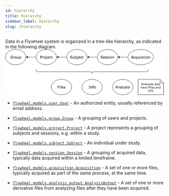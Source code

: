 ```yaml
---
id: hierarchy
title: Hierarchy
sidebar_label: Hierarchy
slug: /hierarchy
---
```

Data in a Flywheel system is organized in a tree-like hierarchy, as indicated in the following diagram.
![data-model.png](../static/img/data-model.png)


-   [`flywheel.models.user.User`](flywheel.models.html#flywheel.models.user.User "flywheel.models.user.User") - An authorized entity, usually referenced by email address.

-   [`flywheel.models.group.Group`](flywheel.models.html#flywheel.models.group.Group "flywheel.models.group.Group") - A grouping of users and projects.

-   [`flywheel.models.project.Project`](flywheel.models.html#flywheel.models.project.Project "flywheel.models.project.Project") - A project represents a grouping of subjects and sessions, e.g. within a study.

-   [`flywheel.models.subject.Subject`](flywheel.models.html#flywheel.models.subject.Subject "flywheel.models.subject.Subject") - An individual under study.

-   [`flywheel.models.session.Session`](flywheel.models.html#flywheel.models.session.Session "flywheel.models.session.Session") - A grouping of acquired data, typically data acquired within a limited timeframe.

-   [`flywheel.models.acquisition.Acquisition`](flywheel.models.html#flywheel.models.acquisition.Acquisition "flywheel.models.acquisition.Acquisition") - A set of one or more files, typically acquired as part of the same process, at the same time.

-   [`flywheel.models.analysis_output.AnalysisOutput`](flywheel.models.html#flywheel.models.analysis_output.AnalysisOutput "flywheel.models.analysis_output.AnalysisOutput") - A set of one or more derivative files from analyzing files after they have been acquired.



